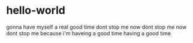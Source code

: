# hello-world
gonna have myself a real good time
dont stop me now
dont stop me now
dont
stop
me
because i'm haveing a good time
having a good time
